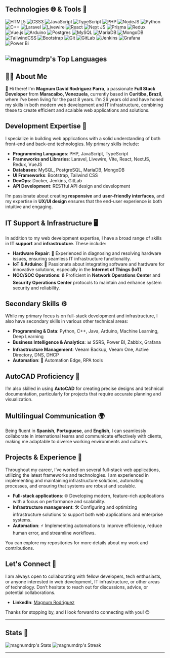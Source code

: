 ## Technologies 🌐 & Tools 🔧 
 ![HTML5](https://img.shields.io/badge/html5-%23E34F26.svg?style=for-the-badge&logo=html5&logoColor=white) ![CSS3](https://img.shields.io/badge/css3-%231572B6.svg?style=for-the-badge&logo=css3&logoColor=white) ![JavaScript](https://img.shields.io/badge/javascript-%23323330.svg?style=for-the-badge&logo=javascript&logoColor=%23F7DF1E) ![TypeScript](https://img.shields.io/badge/typescript-%23007ACC.svg?style=for-the-badge&logo=typescript&logoColor=white) ![PHP](https://img.shields.io/badge/php-%23777BB4.svg?style=for-the-badge&logo=php&logoColor=white) ![NodeJS](https://img.shields.io/badge/node.js-6DA55F?style=for-the-badge&logo=node.js&logoColor=white) ![Python](https://img.shields.io/badge/python-3670A0?style=for-the-badge&logo=python&logoColor=ffdd54) ![C++](https://img.shields.io/badge/c++-%2300599C.svg?style=for-the-badge&logo=c%2B%2B&logoColor=white) 
 ![Laravel](https://img.shields.io/badge/laravel-%23FF2D20.svg?style=for-the-badge&logo=laravel&logoColor=white) ![Livewire](https://img.shields.io/badge/livewire-%234e56a6.svg?style=for-the-badge&logo=livewire&logoColor=white)	![React](https://img.shields.io/badge/react-%2320232a.svg?style=for-the-badge&logo=react&logoColor=%2361DAFB) ![Next JS](https://img.shields.io/badge/Next-black?style=for-the-badge&logo=next.js&logoColor=white) ![Prisma](https://img.shields.io/badge/Prisma-3982CE?style=for-the-badge&logo=Prisma&logoColor=white) ![Redux](https://img.shields.io/badge/redux-%23593d88.svg?style=for-the-badge&logo=redux&logoColor=white) ![Vue.js](https://img.shields.io/badge/vuejs-%2335495e.svg?style=for-the-badge&logo=vuedotjs&logoColor=%234FC08D)  ![Arduino](https://img.shields.io/badge/-Arduino-00979D?style=for-the-badge&logo=Arduino&logoColor=white) 
 ![Postgres](https://img.shields.io/badge/postgres-%23316192.svg?style=for-the-badge&logo=postgresql&logoColor=white) ![MySQL](https://img.shields.io/badge/mysql-4479A1.svg?style=for-the-badge&logo=mysql&logoColor=white) ![MariaDB](https://img.shields.io/badge/MariaDB-003545?style=for-the-badge&logo=mariadb&logoColor=white) ![MongoDB](https://img.shields.io/badge/MongoDB-%234ea94b.svg?style=for-the-badge&logo=mongodb&logoColor=white)  ![TailwindCSS](https://img.shields.io/badge/tailwindcss-%2338B2AC.svg?style=for-the-badge&logo=tailwind-css&logoColor=white) ![Bootstrap](https://img.shields.io/badge/bootstrap-%238511FA.svg?style=for-the-badge&logo=bootstrap&logoColor=white)
  ![Git](https://img.shields.io/badge/git-%23F05033.svg?style=for-the-badge&logo=git&logoColor=white) ![GitLab](https://img.shields.io/badge/gitlab-%23181717.svg?style=for-the-badge&logo=gitlab&logoColor=white) ![Jenkins](https://img.shields.io/badge/jenkins-%232C5263.svg?style=for-the-badge&logo=jenkins&logoColor=white)  ![Grafana](https://img.shields.io/badge/grafana-%23F46800.svg?style=for-the-badge&logo=grafana&logoColor=white) ![Power Bi](https://img.shields.io/badge/power_bi-F2C811?style=for-the-badge&logo=powerbi&logoColor=black)

 ![magnumdrp's Top Languages](https://github-readme-stats.vercel.app/api/top-langs/?username=magnumdrp&theme=yeblu&show_icons=true&hide_border=false&layout=compact)
---


## 👨‍💻 About Me

👋 Hi there! I'm **Magnum David Rodriguez Parra**, a passionate **Full Stack Developer** from **Maracaibo, Venezuela**, currently based in **Curitiba, Brazil**, where I’ve been living for the past 8 years. 
I’m 26 years old and have honed my skills in both modern web development and IT infrastructure, combining these to create efficient and scalable web applications and solutions.

## Development Expertise 🚀

I specialize in building web applications with a solid understanding of both front-end and back-end technologies. My primary skills include:

- **Programming Languages**: PHP, JavaScript, TypeScript
- **Frameworks and Libraries**: Laravel, Livewire, Vite, React, NextJS, Redux, VueJS
- **Databases**: MySQL, PostgreSQL, MariaDB, MongoDB
- **UI Frameworks**: Bootstrap, Tailwind CSS
- **DevOps**: Docker, Jenkins, GitLab
- **API Development**: RESTful API design and development

I’m passionate about creating **responsive** and **user-friendly interfaces**, and my expertise in **UX/UI design** ensures that the end-user experience is both intuitive and engaging.

## IT Support & Infrastructure 🖥️

In addition to my web development expertise, I have a broad range of skills in **IT support** and **infrastructure**. These include:

- **Hardware Repair**: 🔧 Experienced in diagnosing and resolving hardware issues, ensuring seamless IT infrastructure functionality.
- **IoT & Arduino**: 🤖 Passionate about integrating software and hardware for innovative solutions, especially in the **Internet of Things (IoT)**.
- **NOC/SOC Operations**: 🔒 Proficient in **Network Operations Center** and **Security Operations Center** protocols to maintain and enhance system security and reliability.

## Secondary Skills ⚙️

While my primary focus is on full-stack development and infrastructure, I also have secondary skills in various other technical areas:

- **Programming & Data**: Python, C++, Java, Arduino, Machine Learning, Deep Learning
- **Business Intelligence & Analytics**: 📊 SSRS, Power BI, Zabbix, Grafana
- **Infrastructure Management**: Veeam Backup, Veeam One, Active Directory, DNS, DHCP
- **Automation**: 🤖 Automation Edge, RPA tools

## AutoCAD Proficiency 📐

I’m also skilled in using **AutoCAD** for creating precise designs and technical documentation, particularly for projects that require accurate planning and visualization.

## Multilingual Communication 🌍

Being fluent in **Spanish**, **Portuguese**, and **English**, I can seamlessly collaborate in international teams and communicate effectively with clients, making me adaptable to diverse working environments and cultures.

## Projects & Experience 💼

Throughout my career, I’ve worked on several full-stack web applications, utilizing the latest frameworks and technologies. I am experienced in implementing and maintaining infrastructure solutions, automating processes, and ensuring that systems are robust and scalable.

- **Full-stack applications**: 🌐 Developing modern, feature-rich applications with a focus on performance and scalability.
- **Infrastructure management**: 🛠️ Configuring and optimizing infrastructure solutions to support both web applications and enterprise systems.
- **Automation**: ⚡ Implementing automations to improve efficiency, reduce human error, and streamline workflows.

You can explore my repositories for more details about my work and contributions.

## Let's Connect 🤝

I am always open to collaborating with fellow developers, tech enthusiasts, or anyone interested in web development, IT infrastructure, or other areas of technology. Don’t hesitate to reach out for discussions, advice, or potential collaborations.

- **LinkedIn**: [Magnum Rodriguez](https://www.linkedin.com/in/magnumdrp/)

Thanks for stopping by, and I look forward to connecting with you! 😊

---
## Stats 🚀

![magnumdrp's Stats](https://github-readme-stats.vercel.app/api?username=magnumdrp&theme=yeblu&show_icons=true&hide_border=false&count_private=false) 
![magnumdrp's Streak](https://github-readme-streak-stats.herokuapp.com/?user=magnumdrp&theme=yeblu&hide_border=false)

---
